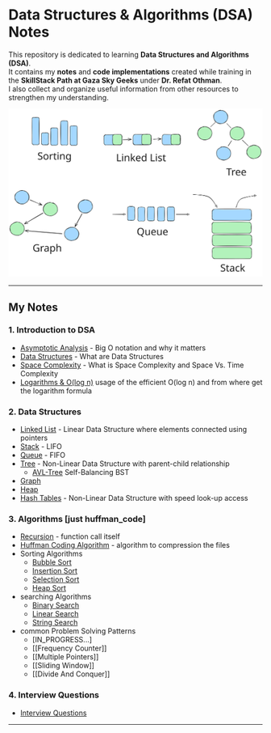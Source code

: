 # Data Structures & Algorithms (DSA) Notes

This repository is dedicated to learning **Data Structures and Algorithms (DSA)**.  
It contains my **notes** and **code implementations** created while training in the **SkillStack Path at Gaza Sky Geeks** under **Dr. Refat Othman**.  
I also collect and organize useful information from other resources to strengthen my understanding.

![dsa_drawing](./attachment/images/main_dsa_notes.svg)

---

## My Notes

### 1. Introduction to DSA

- [Asymptotic Analysis](./my_notes/asymptotic-analysis.md) - Big O notation and why it matters
- [Data Structures](./my_notes/introduction-data-structures.md) - What are Data Structures
- [Space Complexity](./my_notes/space-complexity.md) - What is Space Complexity and Space Vs. Time Complexity
- [Logarithms & O(log n)](./my_notes/logarithms.md) usage of the efficient O(log n) and from where get the logarithm formula

### 2. Data Structures

- [Linked List](./my_notes/linked-list.md) - Linear Data Structure where elements connected using pointers
- [Stack](./my_notes/stack.md) - LIFO
- [Queue](./my_notes/queue.md) - FIFO
- [Tree](./my_notes/tree.md) - Non-Linear Data Structure with parent-child relationship
  - [AVL-Tree](./my_notes/avl_tree.md) Self-Balancing BST
- [Graph](./my_notes/graph.md)
- [Heap](./my_notes/heap_priority_queues.md)
- [Hash Tables](./my_notes/hash-tables.md) - Non-Linear Data Structure with speed look-up access

### 3. Algorithms [just huffman_code]

- [Recursion](./my_notes/recursion.md) - function call itself
- [Huffman Coding Algorithm](./my_notes/huffman-coding-algorithm.md) - algorithm to compression the files
- Sorting Algorithms
  - [Bubble Sort](./my_code/Algorithms/sorting_algorithms/bubble_sort.py)
  - [Insertion Sort](./my_code/Algorithms/sorting_algorithms/insertion_sort.py)
  - [Selection Sort](./my_code/Algorithms/sorting_algorithms/selection_sort.py)
  - [Heap Sort](./my_code/Data_Structures/heap/heap_sort.py)
- searching Algorithms
  - [Binary Search](./my_code/Algorithms/searching_algorithms/binary_search/binary_search.py)
  - [Linear Search](./my_code/Algorithms/searching_algorithms/linear_search/linear_search.py)
  - [String Search](./my_code/Algorithms/searching_algorithms/string_search/string_search%20[naive].py)
- common Problem Solving Patterns
  - [IN_PROGRESS...]
  - [[Frequency Counter]]
  - [[Multiple Pointers]]
  - [[Sliding Window]]
  - [[Divide And Conquer]]

### 4. Interview Questions

- [Interview Questions](./my_notes/interview-questions.md)

---
